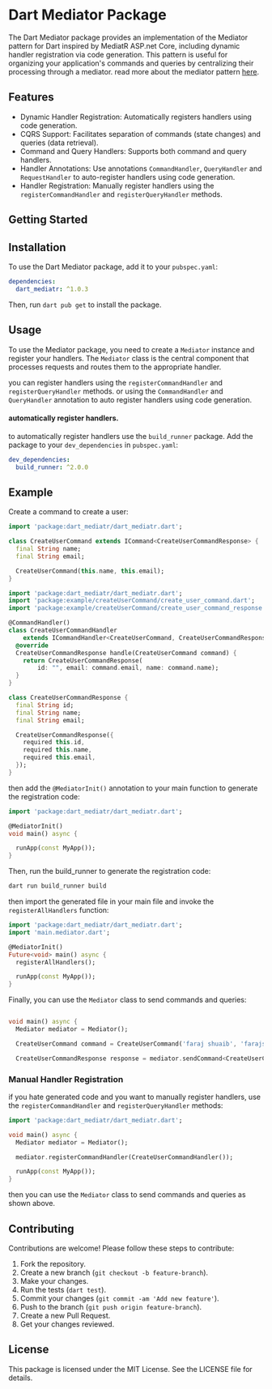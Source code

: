 # Dart Mediator Package

The Dart Mediator package provides an implementation of the Mediator pattern for Dart inspired by MediatR ASP.net Core, including dynamic handler
registration via code generation. This pattern is useful for organizing your application's commands and queries by
centralizing their processing through a mediator.
read more about the mediator pattern [here](https://dev.to/farajshuaib/understanding-the-mediator-pattern-and-cqrs-with-dartmediatr-2aj7).





## Features
- Dynamic Handler Registration: Automatically registers handlers using code generation.
- CQRS Support: Facilitates separation of commands (state changes) and queries (data retrieval).
- Command and Query Handlers: Supports both command and query handlers.
- Handler Annotations: Use annotations `CommandHandler`, `QueryHandler` and `RequestHandler` to auto-register handlers using code generation.
- Handler Registration: Manually register handlers using the `registerCommandHandler` and `registerQueryHandler`
  methods.

## Getting Started

## Installation

To use the Dart Mediator package, add it to your `pubspec.yaml`:

```yaml
dependencies:
  dart_mediatr: ^1.0.3
```

Then, run `dart pub get` to install the package.

## Usage

To use the Mediator package, you need to create a `Mediator` instance and register your handlers. 
The `Mediator` class is the central component that processes requests and routes them to the appropriate handler.

you can register handlers using the `registerCommandHandler` and `registerQueryHandler` methods.
or using the `CommandHandler` and `QueryHandler` annotation to auto register handlers using code generation.

#### automatically register handlers.
to automatically register handlers use the `build_runner` package. Add the package to your `dev_dependencies` in `pubspec.yaml`:

```yaml
dev_dependencies:
  build_runner: ^2.0.0
```


## Example
Create a command to create a user:

```dart
import 'package:dart_mediatr/dart_mediatr.dart';

class CreateUserCommand extends ICommand<CreateUserCommandResponse> {
  final String name;
  final String email;

  CreateUserCommand(this.name, this.email);
}
```


```dart
import 'package:dart_mediatr/dart_mediatr.dart';
import 'package:example/createUserCommand/create_user_command.dart';
import 'package:example/createUserCommand/create_user_command_response.dart';

@CommandHandler()
class CreateUserCommandHandler
    extends ICommandHandler<CreateUserCommand, CreateUserCommandResponse> {
  @override
  CreateUserCommandResponse handle(CreateUserCommand command) {
    return CreateUserCommandResponse(
        id: "", email: command.email, name: command.name);
  }
}
```


```dart
class CreateUserCommandResponse {
  final String id;
  final String name;
  final String email;

  CreateUserCommandResponse({
    required this.id,
    required this.name,
    required this.email,
  });
}
```


then add the `@MediatorInit()` annotation to your main function to generate the registration code:

```dart
import 'package:dart_mediatr/dart_mediatr.dart';

@MediatorInit()
void main() async {

  runApp(const MyApp());
}
```

Then, run the build_runner to generate the registration code:

```bash
dart run build_runner build
```

then import the generated file in your main file and invoke the `registerAllHandlers` function:

```dart
import 'package:dart_mediatr/dart_mediatr.dart';
import 'main.mediator.dart';

@MediatorInit()
Future<void> main() async {
  registerAllHandlers();

  runApp(const MyApp());
}
```


Finally, you can use the `Mediator` class to send commands and queries:

```dart

void main() async {
  Mediator mediator = Mediator();

  CreateUserCommand command = CreateUserCommand('faraj shuaib', 'farajshuaib@gmail.com');

  CreateUserCommandResponse response = mediator.sendCommand<CreateUserCommand, CreateUserCommandResponse>(command);

```


### Manual Handler Registration
if you hate generated code and you want to manually register handlers, use the `registerCommandHandler` and
`registerQueryHandler` methods:

```dart
import 'package:dart_mediatr/dart_mediatr.dart';

void main() async {
  Mediator mediator = Mediator();

  mediator.registerCommandHandler(CreateUserCommandHandler());

  runApp(const MyApp());
}

```

then you can use the `Mediator` class to send commands and queries as shown above.



## Contributing

Contributions are welcome! Please follow these steps to contribute:

1. Fork the repository.
2. Create a new branch (`git checkout -b feature-branch`).
3. Make your changes.
4. Run the tests (`dart test`).
5. Commit your changes (`git commit -am 'Add new feature'`).
6. Push to the branch (`git push origin feature-branch`).
7. Create a new Pull Request.
8. Get your changes reviewed.

## License

This package is licensed under the MIT License. See the LICENSE file for details.


